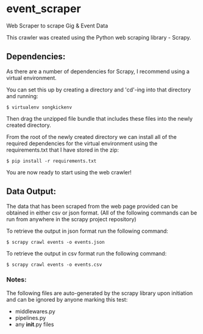 # event_scraper
Web Scraper to scrape Gig &amp; Event Data


This crawler was created using the Python web scraping library - Scrapy.


## Dependencies:
As there are a number of dependencies for Scrapy, I recommend using a virtual environment.


You can set this up by creating a directory and 'cd'-ing into that directory and running:
```
$ virtualenv songkickenv
```
Then drag the unzipped file bundle that includes these files into the newly created directory. 


From the root of the newly created directory we can install all of the required dependencies for the virtual environment using the requirements.txt that I have stored in the zip:
```
$ pip install -r requirements.txt 
```


You are now ready to start using the web crawler!


## Data Output:
The data that has been scraped from the web page provided can be obtained in either csv or json format.
(All of the following commands can be run from anywhere in the scrapy project repository)

To retrieve the output in json format run the following command:
```
$ scrapy crawl events -o events.json
```

To retrieve the output in csv format run the following command:
```
$ scrapy crawl events -o events.csv
```



### Notes:
The following files are auto-generated by the scrapy library upon initiation and can be ignored by anyone marking this test:
- middlewares.py
- pipelines.py
- any __init__.py files
